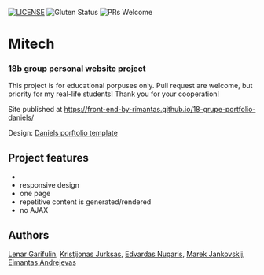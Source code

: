[![LICENSE](https://img.shields.io/badge/license-MIT-blue.svg?style=flat-square)](https://github.com/belauzas/HTML5-website-template/blob/master/LICENSE.md)
![Gluten Status](https://img.shields.io/badge/Gluten-Free-green.svg)
![PRs Welcome](https://img.shields.io/badge/PRs-welcome-brightgreen.svg)

# Mitech
### 18b group personal website project

This project is for educational porpuses only. Pull request are welcome, but priority for my real-life students! Thank you for your cooperation!

Site published at https://front-end-by-rimantas.github.io/18-grupe-portfolio-daniels/

Design: [Daniels porftolio template](http://www.innovationplans.com/idesign/daniels/particles.html#0)


## Project features
- 
- responsive design
- one page
- repetitive content is generated/rendered
- no AJAX
## Authors
[Lenar Garifulin](https://github.com/legarifulin), [Kristijonas Jurksas](https://github.com/KristijonasJurk), [Edvardas Nugaris](https://github.com/qreilas), [Marek Jankovskij](https://github.com/mjankovskij), [Eimantas Andrejevas](https://github.com/eimuc)